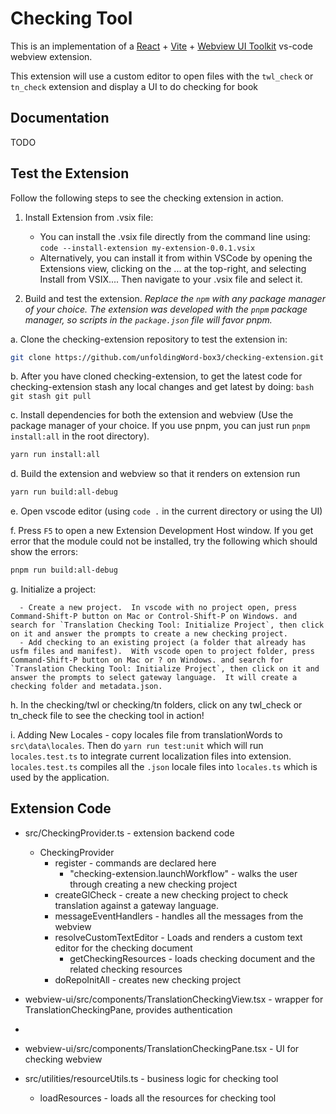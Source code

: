 # Checking Tool

This is an implementation of a [React](https://reactjs.org/) + [Vite](https://vitejs.dev/) + [Webview UI Toolkit](https://github.com/microsoft/vscode-webview-ui-toolkit) vs-code webview extension.

This extension will use a custom editor to open files with the `twl_check` or `tn_check` extension and display a UI to do checking for book 

## Documentation

TODO

## Test the Extension
Follow the following steps to see the checking extension in action.

1. Install Extension from .vsix file:

   - You can install the .vsix file directly from the command line using:
         `code --install-extension my-extension-0.0.1.vsix`
   - Alternatively, you can install it from within VSCode by opening the Extensions view, clicking on the ... at the top-right, and selecting Install from VSIX.... Then navigate to your .vsix file and select it.

2. Build and test the extension. _Replace the `npm` with any package manager of your choice. The extension was developed with the `pnpm` package manager, so scripts in the `package.json` file will favor pnpm._

  a. Clone the checking-extension repository to test the extension in:

```bash
git clone https://github.com/unfoldingWord-box3/checking-extension.git
```

  b. After you have cloned checking-extension, to get the latest code for checking-extension stash any local changes and get latest by doing:
       ```bash
       git stash
       git pull
       ```

  c. Install dependencies for both the extension and webview (Use the package manager of your choice. If you use pnpm, you can just run `pnpm install:all` in the root directory).

```bash
yarn run install:all
```

  d. Build the extension and webview so that it renders on extension run

```bash
yarn run build:all-debug
```

  e. Open vscode editor (using `code .` in the current directory or using the UI)

  f. Press `F5` to open a new Extension Development Host window.  If you get error that the module could not be installed, try the following which should show the errors:

```bash
pnpm run build:all-debug
```

  g. Initialize a project:

      - Create a new project.  In vscode with no project open, press Command-Shift-P button on Mac or Control-Shift-P on Windows. and search for `Translation Checking Tool: Initialize Project`, then click on it and answer the prompts to create a new checking project.
      - Add checking to an existing project (a folder that already has usfm files and manifest).  With vscode open to project folder, press Command-Shift-P button on Mac or ? on Windows. and search for `Translation Checking Tool: Initialize Project`, then click on it and answer the prompts to select gateway language.  It will create a checking folder and metadata.json.

  h. In the checking/twl or checking/tn folders, click on any twl_check or tn_check file to see the checking tool in action!

  i. Adding New Locales - copy locales file from translationWords to `src\data\locales`. Then do `yarn run test:unit` which will run `locales.test.ts` to integrate current localization files into extension.  `locales.test.ts` compiles all the `.json` locale files into `locales.ts` which is used by the application.


## Extension Code

- src/CheckingProvider.ts - extension backend code
  - CheckingProvider
    - register - commands are declared here
      - "checking-extension.launchWorkflow" - walks the user through creating a new checking project
    - createGlCheck - create a new checking project to check translation against a gateway language.
    - messageEventHandlers - handles all the messages from the webview
    - resolveCustomTextEditor - Loads and renders a custom text editor for the checking document
      - getCheckingResources - loads checking document and the related checking resources
    - doRepoInitAll - creates new checking project

- webview-ui/src/components/TranslationCheckingView.tsx - wrapper for TranslationCheckingPane, provides authentication
- 
- webview-ui/src/components/TranslationCheckingPane.tsx - UI for checking webview

- src/utilities/resourceUtils.ts - business logic for checking tool
  - loadResources - loads all the resources for checking tool